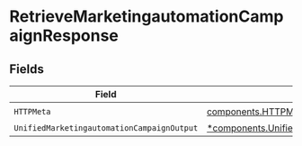 # RetrieveMarketingautomationCampaignResponse


## Fields

| Field                                                                                                                       | Type                                                                                                                        | Required                                                                                                                    | Description                                                                                                                 |
| --------------------------------------------------------------------------------------------------------------------------- | --------------------------------------------------------------------------------------------------------------------------- | --------------------------------------------------------------------------------------------------------------------------- | --------------------------------------------------------------------------------------------------------------------------- |
| `HTTPMeta`                                                                                                                  | [components.HTTPMetadata](../../models/components/httpmetadata.md)                                                          | :heavy_check_mark:                                                                                                          | N/A                                                                                                                         |
| `UnifiedMarketingautomationCampaignOutput`                                                                                  | [*components.UnifiedMarketingautomationCampaignOutput](../../models/components/unifiedmarketingautomationcampaignoutput.md) | :heavy_minus_sign:                                                                                                          | N/A                                                                                                                         |